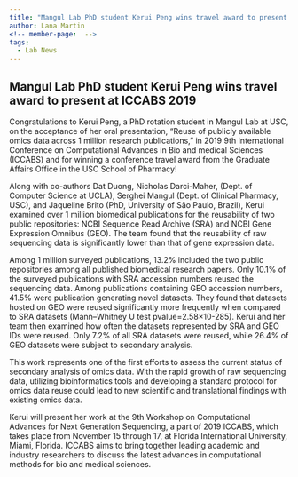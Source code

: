 ```yaml
---
title: "Mangul Lab PhD student Kerui Peng wins travel award to present at ICCABS 2019"
author: Lana Martin
<!-- member-page:  -->
tags:
  - Lab News
---
```


## Mangul Lab PhD student Kerui Peng wins travel award to present at ICCABS 2019

Congratulations to Kerui Peng, a PhD rotation student in Mangul Lab at USC, on the acceptance of her oral presentation, “Reuse of publicly available omics data across 1 million research publications,” in 2019 9th International Conference on Computational Advances in Bio and medical Sciences (ICCABS) and for winning a conference travel award from the Graduate Affairs Office in the USC School of Pharmacy!

Along with co-authors Dat Duong, Nicholas Darci-Maher,  (Dept. of Computer Science at UCLA), Serghei Mangul (Dept. of Clinical Pharmacy, USC), and Jaqueline Brito (PhD, University of São Paulo, Brazil), Kerui examined over 1 million biomedical publications for the reusability of two public repositories: NCBI Sequence Read Archive (SRA) and NCBI Gene Expression Omnibus (GEO). The team found that the reusability of raw sequencing data is significantly lower than that of gene expression data. 

Among 1 million surveyed publications, 13.2% included the two public repositories among all published biomedical research papers. Only 10.1% of the surveyed publications with SRA accession numbers reused the sequencing data. Among publications containing GEO accession numbers, 41.5% were publication generating novel datasets. They found that datasets hosted on GEO were reused significantly more frequently when compared to SRA datasets (Mann–Whitney U test pvalue=2.58×10-285). Kerui and her team then examined how often the datasets represented by SRA and GEO IDs were reused. Only 7.2% of all SRA datasets were reused, while 26.4% of GEO datasets were subject to secondary analysis.

This work represents one of the first efforts to assess the current status of secondary analysis of omics data. With the rapid growth of raw sequencing data, utilizing bioinformatics tools and developing a standard protocol for omics data reuse could lead to new scientific and translational findings with existing omics data.

Kerui will present her work at the 9th Workshop on Computational Advances for Next Generation Sequencing, a part of 2019 ICCABS, which takes place from November 15 through 17, at Florida International University, Miami, Florida. ICCABS aims to bring together leading academic and industry researchers to discuss the latest advances in computational methods for bio and medical sciences.


